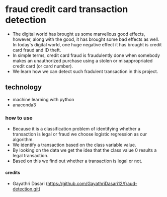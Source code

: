 # fraud credit card transaction detection

* The digital world has brought us some marvellous good effects, however, along with the good, it has brought some bad effects as well. In today's digital world, one huge negative effect it has brought is credit card fraud and ID theft. 
* In simple terms, credit card fraud is fraudulently done when somebody makes an unauthorized purchase using a stolen or misappropriated credit card (or card number).
*  We learn how we can detect such fradulent transaction in this project.
## technology
* machine learning with python
* anaconda3 
 ### how to use
 *  Because it is a classification problem of identifying whether a transaction is legal or fraud we choose logistic regression as our algorithm.
 *  We identify a transaction based on the class variable value.
 *  By looking on the data we get the idea that the class value 0 results a legal transaction.
 *  Based on this we find out whether a transaction is legal or not.
 #### credits
 * Gayathri Dasari (https://github.com/GayathriDasari12/fraud-detection.git)
